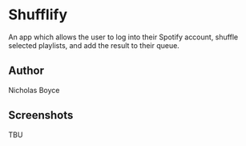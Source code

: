 # Shufflify

An app which allows the user to log into their Spotify account, shuffle selected playlists, and add the result to their queue. 

## Author

Nicholas Boyce

## Screenshots

TBU


